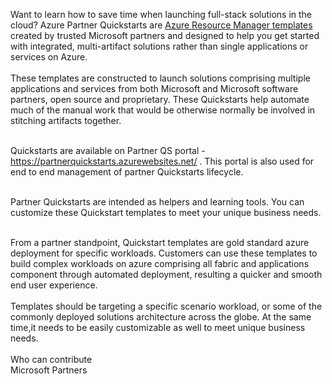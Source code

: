 <font style="Segoe UI">Want to learn how to save time when launching full-stack solutions in the cloud? Azure Partner Quickstarts are <a href="https://docs.microsoft.com/en-us/azure/azure-resource-manager/resource-group-overview">Azure Resource Manager templates</a> created by trusted Microsoft partners and designed to help you get started with integrated, multi-artifact solutions rather than single applications or services on Azure. <br /> <br />
These templates are constructed to launch solutions comprising multiple applications and services from both Microsoft and Microsoft software partners, open source and proprietary. These Quickstarts help automate much of the manual work that would be otherwise normally be involved in stitching artifacts together.<br /> <br />

Quickstarts are available on Partner QS portal -<a href="https://partnerquickstarts.azurewebsites.net/">https://partnerquickstarts.azurewebsites.net/</a> . This portal is also used for end to end management of partner Quickstarts lifecycle.<br /> <br />

Partner Quickstarts are intended as helpers and learning tools. You can customize these Quickstart templates to meet your unique business needs.<br /> <br />

From a partner standpoint, Quickstart templates are gold standard azure deployment for specific workloads. Customers can use these templates to build complex workloads on azure comprising all fabric and applications component through automated deployment, resulting a quicker and smooth end user experience. <br /> <br />
Templates should be targeting a specific scenario workload, or some of the commonly deployed solutions architecture across the globe. At the same time,it needs to be easily customizable as well to meet unique business needs. <br /><br/>
  <span class="rtxt">Who can contribute</span><br/>
Microsoft Partners
</font>

